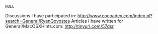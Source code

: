 

    NULL

Discussions I have participated in: http://www.cocoadev.com/index.pl?search=General/RyanGovostes
Articles I have written for General/MacOSXHints.com: http://tinyurl.com/57dsr
